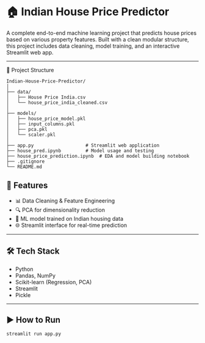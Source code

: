 # 🏠 Indian House Price Predictor

A complete end-to-end machine learning project that predicts house prices based on various property features. Built with a clean modular structure, this project includes data cleaning, model training, and an interactive Streamlit web app.

---

📁 Project Structure
```plaintext
Indian-House-Price-Predictor/
│
├── data/
│   ├── House Price India.csv
│   └── house_price_india_cleaned.csv
│
├── models/
│   ├── house_price_model.pkl
│   ├── input_columns.pkl
│   ├── pca.pkl
│   └── scaler.pkl
│
├── app.py                   # Streamlit web application
├── house_pred.ipynb         # Model usage and testing
├── house_price_prediction.ipynb  # EDA and model building notebook
├── .gitignore
└── README.md
```
## 🚀 Features

- 📊 Data Cleaning & Feature Engineering
- 🔍 PCA for dimensionality reduction
- 🧠 ML model trained on Indian housing data
- 🌐 Streamlit interface for real-time prediction

---

## 🛠 Tech Stack

- Python
- Pandas, NumPy
- Scikit-learn (Regression, PCA)
- Streamlit
- Pickle

---

## ▶️ How to Run

```bash
streamlit run app.py
